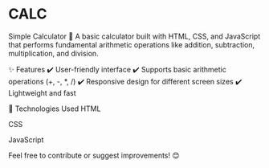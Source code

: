 # CALC
Simple Calculator 🧮
A basic calculator built with HTML, CSS, and JavaScript that performs fundamental arithmetic operations like addition, subtraction, multiplication, and division.

✨ Features
✔️ User-friendly interface
✔️ Supports basic arithmetic operations (+, -, *, /)
✔️ Responsive design for different screen sizes
✔️ Lightweight and fast

📌 Technologies Used
HTML

CSS

JavaScript

Feel free to contribute or suggest improvements! 😊
